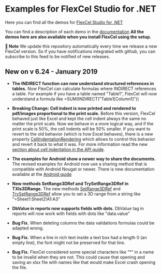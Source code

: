 ﻿# Examples for FlexCel Studio for .NET

Here you can find all the demos for [FlexCel Studio for .NET](http://www.tmssoftware.com/site/flexcelnet.asp)

You can find a description of each demo in the [documentation](http://www.tmssoftware.biz/flexcel/doc/net/index.html)
**All the demos here are also available when you install FlexCel using the setup.**

**:book: Note** We update this repository automatically every time we release a new FlexCel version. So if you have notifications integrated with github, you can subscribe to this feed to be notified of new releases.


## New on v 6.24 - January 2019


- **The INDIRECT function can now understand structured references in tables.** Now FlexCel can calculate formulas where INDIRECT references a table. For example if you have a table named "Table1", FlexCel will now understand a formula like =SUM(INDIRECT("Table1[Column1]"))

- **Breaking Change: Cell indent is now printed and rendered to pdf/images proportional to the print scale.** Before this version, FlexCel behaved just like Excel and kept the cell indent always the same no matter the print scale. Now we behave in a more logical way, and if the print scale is 50%, the cell indents will be 50% smaller. If you want to revert to the old behavior (which is how Excel behaves), there is a new property [CellIndentationRendering](http://www.tmssoftware.biz/flexcel/doc/net/api/FlexCel.XlsAdapter/XlsFile/CellIndentationRendering.html) which allows to control this behavior and revert it back to what it was. For more information read the new [section about cell indentation in the API guide](http://www.tmssoftware.biz/flexcel/doc/net/guides/api-developer-guide.html#cell-indentation).

- **The examples for Android show a newer way to share the documents.** The revised examples for Android now use a sharing method that is compatible with Android Nougat or newer.  There is new documentation available at the [Android guide](http://www.tmssoftware.biz/flexcel/doc/net/guides/android-guide.html#sharing-files)

- **New methods SetRange3DRef and TrySetRange3DRef in TXls3DRange.** The new methods  [SetRange3DRef](http://www.tmssoftware.biz/flexcel/doc/net/api/FlexCel.XlsAdapter/XlsFile/SetRange3DRef.html) and [TrySetRange3DRef](http://www.tmssoftware.biz/flexcel/doc/net/api/FlexCel.XlsAdapter/XlsFile/TrySetRange3DRef.html) allow you to set a 3D range from a string like "=Sheet1:Sheet2!A1:A3"

- **DbValue in reports now supports fields with dots.** DbValue tag in reports will now work with fields with dots like "data.value"

- **Bug Fix.** When deleting columns the data validations formulas could be adapted wrong.

- **Bug Fix.** When a line in rich text inside a text box had a length 0 (an empty line), the font might not be preserved for that line.

- **Bug Fix.** FlexCel considered some special characters like "°" in a name to be invalid when they are not. This could cause that opening and saving an xlsx file with names like that would make Excel crash opening the file.

